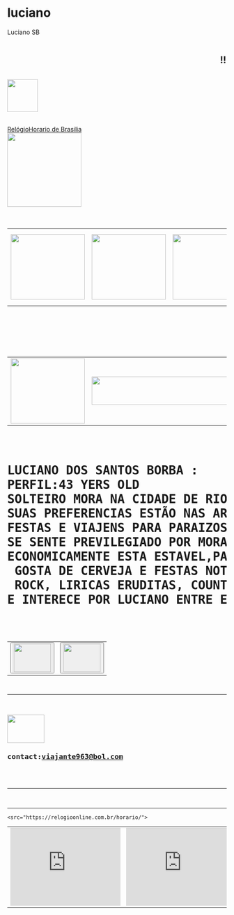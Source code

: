 # luciano
Luciano SB
<DOCTYPE html><head><body background =" https://i.pinimg.com/originals/95/c1/d0/95c1d00ac3ecdebc2277d33d47b0d637.gif"></head>



<marquee><h2 color="orange">!!!welcome!Felicidades!!!!!</h2></marquee><br>

<p><img width="70px" height="75px" src="https://i.pinimg.com/originals/ec/dc/a4/ecdca4d629fd84b6d631453dea87efce.jpg"></p><br>
<a href="https://relogioonline.com.br/horario/">RelógioHorario de Brasilia</a><br>

<img width="170px" heith="175px" src="https://i.gifer.com/origin/1b/1b2cab842431d264ee023d93f3ac30b6.gif">


<table><tr>

<td><img  width="170px" height="150"src="https://i.pinimg.com/originals/2a/a1/cb/2aa1cb32c2ea95d228a316aa4f552de8.gif"></td><br><br><br>
<td><img  width="170px" height="150"src="https://i.pinimg.com/originals/99/9b/2b/999b2b655462a5b946baa75fad26622d.gif"></td>
<td><img  width="170px" height="150"src="https://66.media.tumblr.com/tumblr_mc7o71oiSz1qasthro1_400.gif"></td>

<td><img  width="170px" height="150"src="https://gifs.eco.br/wp-content/uploads/2022/07/gifs-de-aquario-5.gif"></td>
<td><img  width="170px" height="150"src="https://gifs.eco.br/wp-content/uploads/2022/09/gifs-de-peixes-no-fundo-do-mar-17.gif"></td>
<td><img  width="170px" height="150"src="https://media2.giphy.com/media/f6ybNnrdS7dzroVYaM/giphy.gif?cid=790b76114d765ea6ae4668b0905a2888e4438ffb7c160827&rid=giphy.gif&ct=g"></td>
<td><img width="170px" heith="150px" src="https://i.pinimg.com/originals/9d/04/10/9d041017e458e4dcfc3e4a300e8ba710.gif"></td>
</tr></table><br>






<table><tr>

<td><img  width="170px" height="150"src="https://i.pinimg.com/236x/96/e5/fc/96e5fc5aa7bf27abb15d1e1068d827b2.jpg"></td><br><br><br>
<td><img align="center" width="350" height="65"  src="https://i.pinimg.com/originals/b0/9b/40/b09b402aa6d50a44d62e7d331d45d90d.png"></td>
<td alingn="center"><img width="100px" heith="75px" src="https://phoneky.co.uk/thumbs/screensavers/down/nature/seashell_31lb7v2v.gif"></td><br>
</tr></table><br>
<pre>
<h1>LUCIANO DOS SANTOS BORBA :
PERFIL:43 YERS OLD
SOLTEIRO MORA NA CIDADE DE RIO PARDO ESTADO DO RIO GRANDE DO SUL
SUAS PREFERENCIAS ESTÃO NAS AREAS DE INFORMAÇÕES, CULINARIAS 
FESTAS E VIAJENS PARA PARAIZOS 'PRAIAS'.
SE SENTE PREVILEGIADO POR MORAR NA CIDADE DE RIO PARDO RIO GRANDE DO SUL PAIS BRASIL,
ECONOMICAMENTE ESTA ESTAVEL,PAIXÕES SUA FAMILIA E SEUS ESTUDOS,PARTICIPA DE FESTAS E
 GOSTA DE CERVEJA E FESTAS NOTURNAS,ATÉ VIAJA PARA TAIS FINS, ESTILO MUSICAIS HITS POP,
 ROCK, LIRICAS ERUDITAS, COUNTRY, BLUES,JASS  PARA MAIORES INFORMAÇÕES 
E INTERECE POR LUCIANO ENTRE EM CONTATO COM ELE.</h1><br>

<table><tr><td><button><a href="https://cryptovotelist.com/coin/feng-shuy-coin"><img width="85" height="65" src="https://i.pinimg.com/564x/a3/c8/ea/a3c8eabd5b4d9a915d0d43231bd1e06f.jpg"></a></button></td>
<td><button><a href="http://www.radio-ao-vivo.com/embed/radio-da-web-455096"><img width="85" height="65"src="https://i.pinimg.com/originals/fd/6e/db/fd6edbb0587f706756d5bae192e355b3.png"></a></button></td></tr></table>
<hr>
<a href="https://bscscan.com/token/0x19d45DA4C5Fb97C2ed80E48507F6bab162b54b08">
<img width="85" height="65"src="https://i.pinimg.com/564x/11/12/19/1112191c4863475bc7ba769196fde129.jpg"></a>
<h3><adress>contact:<a href="mailto:viajante963@bol.com">viajante963@bol.com</a></adress></h3><br></hr>
<table><tr>
<td><iframe width="253" height="180" src="https://www.youtube.com/embed/N0H4z3efXVQ" title="Feel good music ✨ - Relaxing Work & Study music 🌴 Good vibes & Chill beats" frameborder="0" allow="accelerometer; autoplay; clipboard-write; encrypted-media; gyroscope; picture-in-picture; web-share" allowfullscreen></iframe></td><td><iframe width="253" height="180" src="https://www.youtube.com/embed/V4EYNTyVxpU" title="Chill & Lounge music 2023 in 4K for 1 hour 🌴 Calm and Relaxing | Chill, Study, Work, Sleep, Meditate" frameborder="0" allow="accelerometer; autoplay; clipboard-write; encrypted-media; gyroscope; picture-in-picture; web-share" allowfullscreen></iframe></td><td><iframe width="253" height="180" src="https://www.youtube.com/embed/3Iw9At2zTKE" title="Avicii, Calvin Harris, Kygo, Alok, Robin Schulz, David Guetta, Gryffin Summer Vibes Mix1" frameborder="0" allow="accelerometer; autoplay; clipboard-write; encrypted-media; gyroscope; picture-in-picture; web-share" allowfullscreen></iframe></td><td><iframe width="253" height="180" src="https://www.youtube.com/embed/9BhA5ubcRYY" title="Hawaii 4K - Relaxation Film with Soothing Music" frameborder="0" allow="accelerometer; autoplay; clipboard-write; encrypted-media; gyroscope; picture-in-picture; web-share" allowfullscreen></iframe><td><iframe width="253" height="180" src="https://www.youtube.com/embed/90M-EfNaRDM" title="2 HORAS DE CONVERSAÇÃO DE INGLÊS AMERICANO | com tradução" frameborder="0" allow="accelerometer; autoplay; clipboard-write; encrypted-media; gyroscope; picture-in-picture; web-share" allowfullscreen></iframe></td><td><iframe width="253" height="180" src="https://www.youtube.com/embed/TVcdg2YvBw0" title="Learn English Speaking Easily Quickly | English Conversation Practice Easy" frameborder="0" allow="accelerometer; autoplay; clipboard-write; encrypted-media; gyroscope; picture-in-picture; web-share" allowfullscreen></iframe></td></tr><hr>


<br><hr>

                        
    <src="https://relogioonline.com.br/horario/">                        
 
</body></html>
